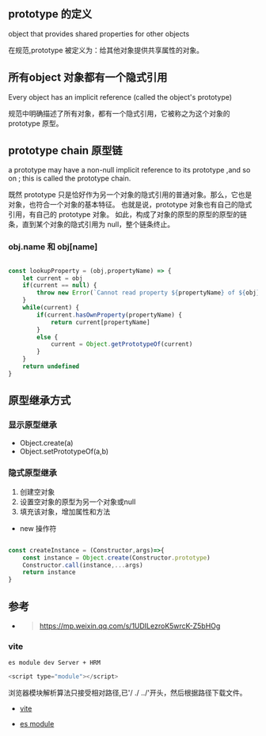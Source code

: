 ## prototype 的定义

object that provides shared properties for other objects

在规范,prototype 被定义为：给其他对象提供共享属性的对象。


## 所有object 对象都有一个隐式引用
Every object has an implicit reference (called the object's prototype)

规范中明确描述了所有对象，都有一个隐式引用，它被称之为这个对象的prototype 原型。


## prototype chain 原型链

a prototype may have a non-null implicit reference to its prototype ,and so on ;
this is called the prototype chain.

既然 prototype 只是恰好作为另一个对象的隐式引用的普通对象。那么，它也是对象，也符合一个对象的基本特征。
也就是说，prototype 对象也有自己的隐式引用，有自己的 prototype 对象。
如此，构成了对象的原型的原型的原型的链条，直到某个对象的隐式引用为 null，整个链条终止。

### obj.name 和 obj[name]

``` javascript 

const lookupProperty = (obj,propertyName) => {
    let current = obj
    if(current == null) {
        throw new Error(`Cannot read property ${propertyName} of ${obj}`)
    }
    while(current) {
        if(current.hasOwnProperty(propertyName) {
            return current[propertyName]
        }
        else {
            current = Object.getPrototypeOf(current)
        }
    }
    return undefined
}

```
## 原型继承方式

### 显示原型继承

* Object.create(a)
* Object.setPrototypeOf(a,b)

### 隐式原型继承

1. 创建空对象
2. 设置空对象的原型为另一个对象或null
3. 填充该对象，增加属性和方法


* new 操作符

``` javascript

const createInstance = (Constructor,args)=>{
    const instance = Object.create(Constructor.prototype)
    Constructor.call(instance,...args)
    return instance
}

```
  

## 参考

* > https://mp.weixin.qq.com/s/1UDILezroK5wrcK-Z5bHOg


### vite

`es module dev Server + HRM`

```js
<script type="module"></script>
```

浏览器模块解析算法只接受相对路径,已'/ ./ ../'开头，然后根据路径下载文件。

* [vite](https://z3rog.tech/blog/2020/simple-vite.html#loadmodulemiddleware) 

* [es module](https://hacks.mozilla.org/2018/03/es-modules-a-cartoon-deep-dive/)

